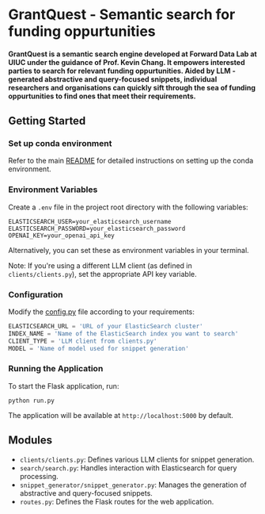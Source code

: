 # GrantQuest - Semantic search for funding oppurtunities

#### GrantQuest is a semantic search engine developed at Forward Data Lab at UIUC under the guidance of Prof. Kevin Chang. It empowers interested parties to search for relevant funding oppurtunities. Aided by LLM -generated abstractive and query-focused snippets, individual researchers and organisations can quickly sift through the sea of funding oppurtunities to find ones that meet their requirements.

## Getting Started

### Set up conda environment

Refer to the main [README](../README.md) for detailed instructions on setting up the conda environment.

### Environment Variables

Create a `.env` file in the project root directory with the following variables:

```
ELASTICSEARCH_USER=your_elasticsearch_username
ELASTICSEARCH_PASSWORD=your_elasticsearch_password
OPENAI_KEY=your_openai_api_key
```

Alternatively, you can set these as environment variables in your terminal.

Note: If you're using a different LLM client (as defined in `clients/clients.py`), set the appropriate API key variable.

### Configuration

Modify the [config.py](./config.py) file according to your requirements:

```python
ELASTICSEARCH_URL = 'URL of your ElasticSearch cluster'
INDEX_NAME = 'Name of the ElasticSearch index you want to search'
CLIENT_TYPE = 'LLM client from clients.py'
MODEL = 'Name of model used for snippet generation'
```

### Running the Application

To start the Flask application, run:

```
python run.py
```

The application will be available at `http://localhost:5000` by default.


## Modules

- `clients/clients.py`: Defines various LLM clients for snippet generation.
- `search/search.py`: Handles interaction with Elasticsearch for query processing.
- `snippet_generator/snippet_generator.py`: Manages the generation of abstractive and query-focused snippets.
- `routes.py`: Defines the Flask routes for the web application.
